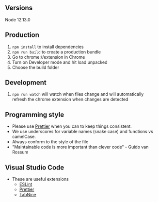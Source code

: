 ## Versions
Node 12.13.0

## Production

1. `npm install` to install dependencies
2. `npm run build` to create a production bundle
3. Go to chrome://extension in Chrome
4. Turn on Developer mode and hit load unpacked
5. Choose the build folder

## Development

1. `npm run watch` will watch when files change and will automatically refresh the chrome extension when changes are detected

## Programming style

- Please use [Prettier](https://prettier.io/) when you can to keep things consistent.
- We use underscores for variable names (snake case) and functions vs camelCase.
- Always conform to the style of the file
- "Maintainable code is more important than clever code" - Guido van Rossum 

## Visual Studio Code

- These are useful extensions
  - [ESLint](https://marketplace.visualstudio.com/items?itemName=dbaeumer.vscode-eslint)
  - [Prettier](https://marketplace.visualstudio.com/items?itemName=esbenp.prettier-vscode)
  - [TabNine](https://marketplace.visualstudio.com/items?itemName=TabNine.tabnine-vscode)
